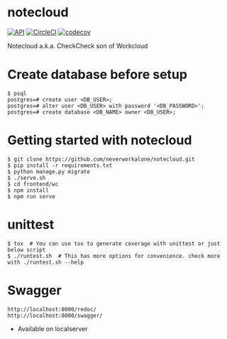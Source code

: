 # notecloud
[![API](https://github.com/neverworkalone/notecloud/actions/workflows/backend.yml/badge.svg?branch=master)](https://github.com/neverworkalone/notecloud/actions/workflows/backend.yml)
[![CircleCI](https://circleci.com/gh/neverworkalone/notecloud.svg?style=shield)](https://app.circleci.com/pipelines/github/neverworkalone/notecloud)
[![codecov](https://codecov.io/gh/neverworkalone/notecloud/branch/master/graph/badge.svg?token=E3N012HFHN)](https://codecov.io/gh/neverworkalone/notecloud)

Notecloud a.k.a. CheckCheck son of Workcloud


# Create database before setup

    $ psql
    postgres=# create user <DB_USER>;
    postgres=# alter user <DB_USER> with password '<DB_PASSWORD>';
    postgres=# create database <DB_NAME> owner <DB_USER>;


# Getting started with notecloud

    $ git clone https://github.com/neverworkalone/notecloud.git
    $ pip install -r requirements.txt
    $ python manage.py migrate
    $ ./serve.sh
    $ cd frontend/wc
    $ npm install
    $ npm run serve


# unittest

    $ tox  # You can use tox to generate coverage with unittest or just below script
    $ ./runtest.sh  # This has more options for convenience. check more with ./runtest.sh --help


# Swagger

    http://localhost:8000/redoc/
    http://localhost:8000/swagger/

- Available on localserver
